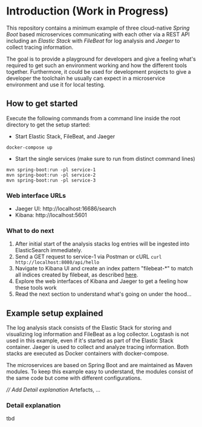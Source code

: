 # Introduction (Work in Progress)

This repository contains a minimum example of three cloud-native _Spring Boot_ based microservices communicating with 
each other via a 
REST API including an _Elastic Stack_ with _FileBeat_ for log analysis and _Jaeger_ to collect tracing information.

The goal is to provide a playground for developers and give a feeling what's required to get such an environment 
working and how the different tools together. Furthermore, it could be used for development projects to give a developer the 
toolchain he usually can expect in a microservice environment and use it for local testing.

## How to get started
Execute the following commands from a command line inside the root directory to get the setup started: 

* Start Elastic Stack, FileBeat, and Jaeger 
```commandline
docker-compose up
```

* Start the single services (make sure to run from distinct command lines)
```commandline
mvn spring-boot:run -pl service-1
mvn spring-boot:run -pl service-2
mvn spring-boot:run -pl service-3
```
### Web interface URLs
* Jaeger UI: http://localhost:16686/search
* Kibana: http://localhost:5601

### What to do next
1. After initial start of the analysis stacks log entries will be ingested into ElasticSearch immediately.
2. Send a GET request to service-1 via Postman or cURL `curl http://localhost:8080/api/hello`
3. Navigate to Kibana UI and create an index pattern "filebeat-*" to match all indices created by filebeat, as 
   described [here](https://www.sarulabs.com/post/5/2019-08-12/sending-docker-logs-to-elasticsearch-and-kibana-with-filebeat.html).
4. Explore the web interfaces of Kibana and Jaeger to get a feeling how these tools work
5. Read the next section to understand what's going on under the hood...



## Example setup explained

The log analysis stack consists of the Elastic Stack for storing and visualizing log information and FileBeat as a
log collector. Logstash is not used in this example, even if it's started as part of the Elastic Stack container.
Jaeger is used to collect and analyze tracing information.
Both stacks are executed as Docker containers with docker-compose.

The microservices are based on Spring Boot and are maintained as Maven modules. To keep this example easy to
understand, the modules consist of the same code but come with different configurations.

_// Add Detail explanation_
Artefacts, ...

### Detail explanation
tbd




